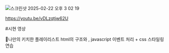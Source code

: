 
![스크린샷 2025-02-22 오후 3 02 19](https://github.com/user-attachments/assets/48262996-5f78-4704-ba58-aada91dbdc50)





https://youtu.be/vDLzqtjw62U

#시현 영상

💖나만의 키치한 플레이리스트 
html의 구조와 , javascript 이벤트 처리 + css 스타일링 연습 

